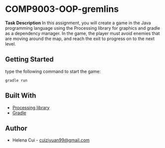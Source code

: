 # COMP9003-OOP-gremlins

**Task Description**
In this assignment, you will create a game in the Java programming language using the Processing library for graphics and gradle as a dependency manager. In the game, the player must avoid enemies that are moving around the map, and reach the exit to progress on to the next level.


## Getting Started
type the following command to start the game:
```
gradle run
```


## Built With

* [Processing library](https://processing.org/reference/libraries/)
* [Gradle](https://gradle.org/)

## Author
* Helena Cui - cuiziyuan99@gmail.com

